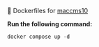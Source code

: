 :whale: Dockerfiles for [maccms10](https://github.com/gorardim/maccms)

**Run the following command:**

```
docker compose up -d
```
